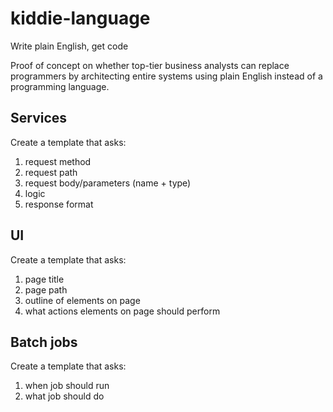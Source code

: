 # kiddie-language
Write plain English, get code

Proof of concept on whether top-tier business analysts can replace programmers by architecting entire systems using plain English instead of a programming language.

## Services

Create a template that asks:

1. request method
1. request path
1. request body/parameters (name + type)
1. logic
1. response format

## UI

Create a template that asks:

1. page title
1. page path
1. outline of elements on page
1. what actions elements on page should perform

## Batch jobs

Create a template that asks:

1. when job should run
1. what job should do
